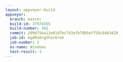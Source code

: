 ```yaml
---
layout: appveyor-build
appveyor:
  branch: master
  build-id: 37974355
  build-number: 342
  commit: 209d75ea11e01d7bc7d3afb78b5eff58c84b3428
  job-id: kgd9u6ng5har6ree
  job-number: 2
  os-name: Windows
  test-result: 1
---
```

